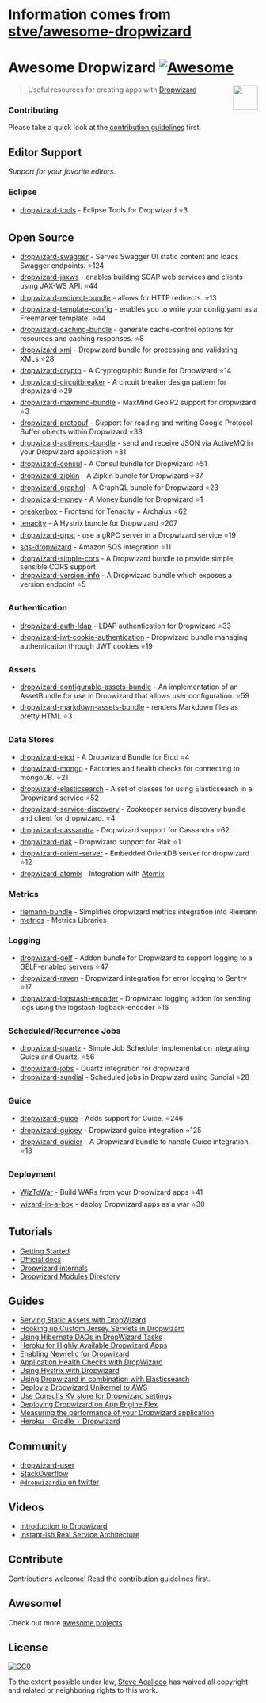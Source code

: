 # Information comes from [stve/awesome-dropwizard](https://github.com/stve/awesome-dropwizard)
# Awesome Dropwizard [![Awesome](https://cdn.rawgit.com/sindresorhus/awesome/d7305f38d29fed78fa85652e3a63e154dd8e8829/media/badge.svg)][awesome]

[<img src="https://cdn.rawgit.com/stve/awesome-dropwizard/master/dropwizard-hat.png" align="right" width="50">][dropwizard]

[awesome]: https://github.com/sindresorhus/awesome
[dropwizard]: http://www.dropwizard.io

> Useful resources for creating apps with [Dropwizard](http://www.dropwizard.io)

### Contributing

Please take a quick look at the [contribution guidelines](CONTRIBUTING.md) first.

## Editor Support

*Support for your favorite editors.*

### Eclipse

* [dropwizard-tools](https://github.com/Tasktop/dropwizard-tools) - Eclipse Tools for Dropwizard :star:3

## Open Source

* [dropwizard-swagger](https://github.com/smoketurner/dropwizard-swagger) - Serves Swagger UI static content and loads Swagger endpoints. :star:124
* [dropwizard-jaxws](https://github.com/roskart/dropwizard-jaxws) - enables building SOAP web services and clients using JAX-WS API. :star:44
* [dropwizard-redirect-bundle](https://github.com/bazaarvoice/dropwizard-redirect-bundle) - allows for HTTP redirects. :star:13
* [dropwizard-template-config](https://github.com/tkrille/dropwizard-template-config) - enables you to write your config.yaml as a Freemarker template. :star:44
* [dropwizard-caching-bundle](https://github.com/bazaarvoice/dropwizard-caching-bundle) - generate cache-control options for resources and caching responses. :star:8
* [dropwizard-xml](https://github.com/yunspace/dropwizard-xml) - Dropwizard bundle for processing and validating XMLs :star:28
* [dropwizard-crypto](https://github.com/meltmedia/dropwizard-crypto) - A Cryptographic Bundle for Dropwizard :star:14
* [dropwizard-circuitbreaker](https://github.com/mtakaki/dropwizard-circuitbreaker) - A circuit breaker design pattern for dropwizard :star:29
* [dropwizard-maxmind-bundle](https://github.com/phaneesh/dropwizard-maxmind-bundle) - MaxMind GeoIP2 support for dropwizard :star:3
* [dropwizard-protobuf](https://github.com/dropwizard/dropwizard-protobuf) - Support for reading and writing Google Protocol Buffer objects within Dropwizard :star:38
* [dropwizard-activemq-bundle](https://github.com/mbknor/dropwizard-activemq-bundle) - send and receive JSON via ActiveMQ in your Dropwizard application :star:31
* [dropwizard-consul](https://github.com/smoketurner/dropwizard-consul) - A Consul bundle for Dropwizard :star:51
* [dropwizard-zipkin](https://github.com/smoketurner/dropwizard-zipkin) - A Zipkin bundle for Dropwizard :star:37
* [dropwizard-graphql](https://github.com/smoketurner/dropwizard-graphql) - A GraphQL bundle for Dropwizard :star:23
* [dropwizard-money](https://github.com/smoketurner/dropwizard-money) - A Money bundle for Dropwizard :star:1
* [breakerbox](https://github.com/yammer/breakerbox) - Frontend for Tenacity + Archaius :star:62
* [tenacity](https://github.com/yammer/tenacity) - A Hystrix bundle for Dropwizard :star:207
* [dropwizard-grpc](https://github.com/msteinhoff/dropwizard-grpc) - use a gRPC server in a Dropwizard service :star:19
* [sqs-dropwizard](https://github.com/bascan/aws-dropwizard) - Amazon SQS integration :star:11
* [dropwizard-simple-cors](https://github.com/ojacobson/dropwizard-simple-cors) - A Dropwizard bundle to provide simple, sensible CORS support
* [dropwizard-version-info](https://github.com/palantir/dropwizard-version-info) - A Dropwizard bundle which exposes a version endpoint :star:5

### Authentication

* [dropwizard-auth-ldap](https://github.com/yammer/dropwizard-auth-ldap) - LDAP authentication for Dropwizard :star:33
* [dropwizard-jwt-cookie-authentication](https://github.com/dhatim/dropwizard-jwt-cookie-authentication) - Dropwizard bundle managing authentication through JWT cookies :star:19

### Assets

* [dropwizard-configurable-assets-bundle](https://github.com/bazaarvoice/dropwizard-configurable-assets-bundle) - An implementation of an AssetBundle for use in Dropwizard that allows user configuration. :star:59
* [dropwizard-markdown-assets-bundle](https://github.com/rnorth/dropwizard-markdown-assets-bundle) - renders Markdown files as pretty HTML :star:3

### Data Stores

* [dropwizard-etcd](https://github.com/meltmedia/dropwizard-etcd) - A Dropwizard Bundle for Etcd :star:4
* [dropwizard-mongo](https://github.com/eeb/dropwizard-mongo) - Factories and health checks for connecting to mongoDB. :star:21
* [dropwizard-elasticsearch](https://github.com/dropwizard/dropwizard-elasticsearch) - A set of classes for using Elasticsearch in a Dropwizard service :star:52
* [dropwizard-service-discovery](https://github.com/santanusinha/dropwizard-service-discovery) - Zookeeper service discovery bundle and client for dropwizard. :star:4
* [dropwizard-cassandra](https://github.com/composable-systems/dropwizard-cassandra) - Dropwizard support for Cassandra :star:62
* [dropwizard-riak](https://github.com/smoketurner/dropwizard-riak) - Dropwizard support for Riak :star:1
* [dropwizard-orient-server](https://github.com/xvik/dropwizard-orient-server) - Embedded OrientDB server for dropwizard :star:12
* [dropwizard-atomix](https://github.com/smoketurner/dropwizard-atomix) - Integration with [Atomix](http://atomix.io/atomix/)

### Metrics

* [riemann-bundle](https://github.com/phaneesh/riemann-bundle) - Simplifies dropwizard metrics integration into Riemann
* [metrics](http://metrics.dropwizard.io/3.1.0/manual/third-party/) - Metrics Libraries

### Logging

* [dropwizard-gelf](https://github.com/gini/dropwizard-gelf) - Addon bundle for Dropwizard to support logging to a GELF-enabled servers :star:47
* [dropwizard-raven](https://github.com/tradier/dropwizard-raven) - Dropwizard integration for error logging to Sentry :star:17
* [dropwizard-logstash-encoder](https://github.com/Wikia/dropwizard-logstash-encoder) - Dropwizard logging addon for sending logs using the logstash-logback-encoder :star:16

### Scheduled/Recurrence Jobs

* [dropwizard-quartz](https://github.com/jaredstehler/dropwizard-quartz) - Simple Job Scheduler implementation integrating Guice and Quartz. :star:56
* [dropwizard-jobs](https://github.com/spinscale/dropwizard-jobs) - Quartz integration for dropwizard
* [dropwizard-sundial](https://github.com/timmolter/dropwizard-sundial) - Scheduled jobs in Dropwizard using Sundial :star:28

### Guice

* [dropwizard-guice](https://github.com/HubSpot/dropwizard-guice) - Adds support for Guice. :star:246
* [dropwizard-guicey](https://github.com/xvik/dropwizard-guicey) - Dropwizard guice integration :star:125
* [dropwizard-guicier](https://github.com/HubSpot/dropwizard-guicier) - A Dropwizard bundle to handle Guice integration. :star:18

### Deployment

* [WizToWar](https://github.com/twilio/wiztowar) - Build WARs from your Dropwizard apps :star:41
* [wizard-in-a-box](https://github.com/rvs-fluid-it/wizard-in-a-box) - deploy Dropwizard apps as a war :star:30

## Tutorials

* [Getting Started](http://www.dropwizard.io/0.9.2/docs/getting-started.html)
* [Official docs](http://www.dropwizard.io/0.9.2/docs/manual/index.html)
* [Dropwizard internals](http://www.dropwizard.io/0.9.2/docs/manual/internals.html)
* [Dropwizard Modules Directory](http://modules.dropwizard.io/)

## Guides

* [Serving Static Assets with DropWizard](https://spin.atomicobject.com/2014/10/11/serving-static-assets-with-dropwizard/)
* [Hooking up Custom Jersey Servlets in Dropwizard](https://spin.atomicobject.com/2015/03/30/jersey-servlets-dropwizard/)
* [Using Hibernate DAOs in DropWizard Tasks](https://spin.atomicobject.com/2015/02/03/dropwizard-hibernate-dao/)
* [Heroku for Highly Available Dropwizard Apps](http://techbytes.anuragkapur.com/2015/05/heroku-for-highly-available-dropwizard.html?m=1)
* [Enabling Newrelic for Dropwizard](http://kyleboon.org/blog/2013/09/23/newrelic-for-dropwizard/)
* [Application Health Checks with DropWizard](http://willhamill.com/2014/12/04/application-health-checks-with-dropwizard)
* [Using Hystrix with Dropwizard](http://christopher-batey.blogspot.com/2014/08/using-hystrix-with-dropwizard.html)
* [Using Dropwizard in combination with Elasticsearch](https://www.gridshore.nl/2014/05/15/using-dropwizard-combination-elasticsearch/)
* [Deploy a Dropwizard Unikernel to AWS](https://boxfuse.com/blog/dropwizard-aws.html)
* [Use Consul's KV store for Dropwizard settings](http://www.remmelt.com/post/use-consuls-kv-store-for-dropwizard-settings/)
* [Deploying Dropwizard on App Engine Flex](https://www.aytech.ca/blog/dropwizard-app-engine-flexible-env/)
* [Measuring the performance of your Dropwizard application](https://www.aytech.ca/blog/measuring-performance-dropwizard-application/)
* [Heroku + Gradle + Dropwizard](https://www.aytech.ca/blog/heroku-gradle-dropwizard/)

## Community

* [dropwizard-user](https://groups.google.com/forum/#!forum/dropwizard-user)
* [StackOverflow](https://stackoverflow.com/questions/tagged/dropwizard)
* [`@dropwizardio` on twitter](https://twitter.com/dropwizardio)

## Videos

* [Introduction to Dropwizard](https://www.youtube.com/watch?v=2tSWsjtw0ms)
* [Instant-ish Real Service Architecture](https://vimeo.com/37930578)

## Contribute

Contributions welcome! Read the [contribution guidelines](CONTRIBUTING.md) first.

## Awesome!

Check out more [awesome projects](https://github.com/sindresorhus/awesome).

## License

[![CC0](https://licensebuttons.net/p/zero/1.0/88x31.png)](https://creativecommons.org/publicdomain/zero/1.0/)

To the extent possible under law, [Steve Agalloco](https://beforeitwasround.com) has waived all copyright and related or neighboring rights to this work.

